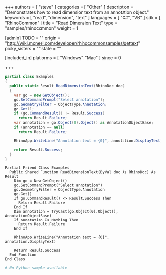 +++
authors = [ "steve" ]
categories = [ "Other" ]
description = "Demonstrates how to read dimension text from an annotation object."
keywords = [ "read", "dimension", "text" ]
languages = [ "C#", "VB" ]
sdk = [ "RhinoCommon" ]
title = "Read Dimension Text"
type = "samples/rhinocommon"
weight = 1

[admin]
TODO = ""
origin = "http://wiki.mcneel.com/developer/rhinocommonsamples/gettext"
picky_sisters = ""
state = ""

[included_in]
platforms = [ "Windows", "Mac" ]
since = 0

+++

<div class="codetab-content" id="cs">

```cs
partial class Examples
{
  public static Result ReadDimensionText(RhinoDoc doc)
  {
    var go = new GetObject();
    go.SetCommandPrompt("Select annotation");
    go.GeometryFilter = ObjectType.Annotation;
    go.Get();
    if (go.CommandResult() != Result.Success)
      return Result.Failure;
    var annotation = go.Object(0).Object() as AnnotationObjectBase;
    if (annotation == null)
      return Result.Failure;

    RhinoApp.WriteLine("Annotation text = {0}", annotation.DisplayText);

    return Result.Success;
  }
}
```

</div>


<div class="codetab-content" id="vb">

```vbnet
Partial Friend Class Examples
  Public Shared Function ReadDimensionText(ByVal doc As RhinoDoc) As Result
	Dim go = New GetObject()
	go.SetCommandPrompt("Select annotation")
	go.GeometryFilter = ObjectType.Annotation
	go.Get()
	If go.CommandResult() <> Result.Success Then
	  Return Result.Failure
	End If
	Dim annotation = TryCast(go.Object(0).Object(), AnnotationObjectBase)
	If annotation Is Nothing Then
	  Return Result.Failure
	End If

	RhinoApp.WriteLine("Annotation text = {0}", annotation.DisplayText)

	Return Result.Success
  End Function
End Class
```

</div>


<div class="codetab-content" id="py">

```python
# No Python sample available
```

</div>
